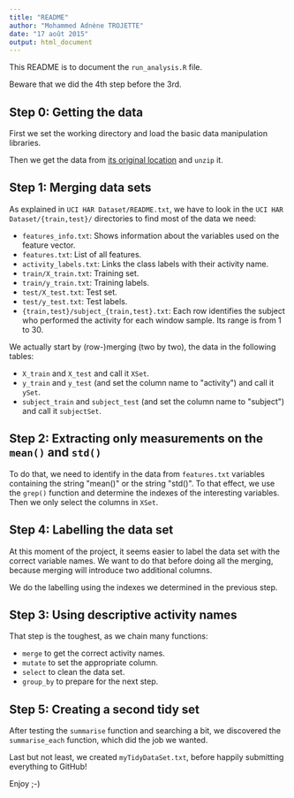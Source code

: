 ```yaml
---
title: "README"
author: "Mohammed Adnène TROJETTE"
date: "17 août 2015"
output: html_document
---
```


This README is to document the `run_analysis.R` file.

Beware that we did the 4th step before the 3rd.

Step 0: Getting the data
------------------------

First we set the working directory and load the basic data manipulation libraries.

Then we get the data from [its original location](https://d396qusza40orc.cloudfront.net/getdata%2Fprojectfiles%2FUCI%20HAR%20Dataset.zip) and `unzip` it.

Step 1: Merging data sets
-------------------------

As explained in `UCI HAR Dataset/README.txt`, we have to look in the `UCI HAR Dataset/{train,test}/` directories to find most of the data we need:

- `features_info.txt`: Shows information about the variables used on the feature vector.
- `features.txt`: List of all features.
- `activity_labels.txt`: Links the class labels with their activity name.
- `train/X_train.txt`: Training set.
- `train/y_train.txt`: Training labels.
- `test/X_test.txt`: Test set.
- `test/y_test.txt`: Test labels.
- `{train,test}/subject_{train,test}.txt`: Each row identifies the subject who performed the activity for each window sample. Its range is from 1 to 30. 

We actually start by (row-)merging (two by two), the data in the following tables:

- `X_train` and `X_test` and call it `XSet`.
- `y_train` and `y_test` (and set the column name to "activity") and call it `ySet`.
- `subject_train` and `subject_test` (and set the column name to "subject") and call it `subjectSet`.

Step 2: Extracting only measurements on the `mean()` and `std()`
----------------------------------------------------------------

To do that, we need to identify in the data from `features.txt` variables containing the string "mean()" or the string "std()". To that effect, we use the `grep()` function and determine the indexes of the interesting variables. Then we only select the columns in `XSet`.

Step 4: Labelling the data set
------------------------------

At this moment of the project, it seems easier to label the data set with the correct variable names. We want to do that before doing all the merging, because merging will introduce two additional columns.

We do the labelling using the indexes we determined in the previous step.

Step 3: Using descriptive activity names
----------------------------------------

That step is the toughest, as we chain many functions:
- `merge` to get the correct activity names.
- `mutate` to set the appropriate column.
- `select` to clean the data set.
- `group_by` to prepare for the next step.

Step 5: Creating a second tidy set
----------------------------------

After testing the `summarise` function and searching a bit, we discovered the `summarise_each` function, which did the job we wanted.

Last but not least, we created `myTidyDataSet.txt`, before happily submitting everything to GitHub!

Enjoy ;-)
